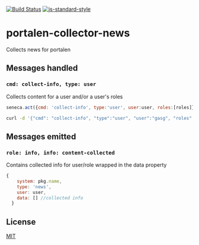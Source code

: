 [![Build Status](https://travis-ci.org/telemark/portalen-collector-news.svg?branch=master)](https://travis-ci.org/telemark/portalen-collector-news)
[![js-standard-style](https://img.shields.io/badge/code%20style-standard-brightgreen.svg?style=flat)](https://github.com/feross/standard)
# portalen-collector-news
Collects news for portalen

## Messages handled

### ```cmd: collect-info, type: user```

Collects content for a user and/or a user's roles

```JavaScript
seneca.act({cmd: 'collect-info', type:'user', user:user, roles:[roles]}, (error, data) => {})
```

```sh
curl -d '{"cmd": "collect-info", "type":"user", "user":"gasg", "roles": ["alle", "administrasjonen"]}' -v http://localhost:8000/act
```

## Messages emitted

### ```role: info, info: content-collected```

Contains collected info for user/role wrapped in the data property

```JavaScript
{
    system: pkg.name,
    type: 'news',
    user: user,
    data: [] //collected info
  }
```

## License
[MIT](LICENSE)
